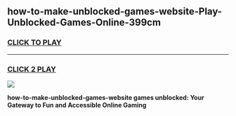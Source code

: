 
## how-to-make-unblocked-games-website-Play-Unblocked-Games-Online-399cm
<h3>
<a href="https://premium76.site?title=how-to-make-unblocked-games-website&ref=25A">CLICK TO PLAY</a></h3>
<hr>

<h3>
<a href="https://premium76.site?title=how-to-make-unblocked-games-website&ref=25A">CLICK 2 PLAY</a>
  
</h3>

<a href="https://premium76.site?title=how-to-make-unblocked-games-website&ref=25A"><img src="https://clearcache.store/games.png"></a>


**how-to-make-unblocked-games-website games unblocked: Your Gateway to Fun and Accessible Online Gaming**
